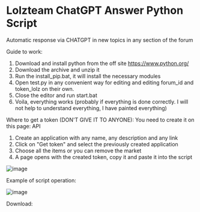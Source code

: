# Lolzteam ChatGPT Answer Python Script
Automatic response via CHATGPT in new topics in any section of the forum

Guide to work:
1. Download and install python from the off site https://www.python.org/
2. Download the archive and unzip it
3. Run the install_pip.bat, it will install the necessary modules
4. Open test.py in any convenient way for editing and editing forum_id and token_lolz on their own.
5. Close the editor and run start.bat
6. Voila, everything works (probably if everything is done correctly. I will not help to understand everything, I have painted everything)

Where to get a token (DON'T GIVE IT TO ANYONE):
You need to create it on this page: API
1. Create an application with any name, any description and any link
2. Click on "Get token" and select the previously created application
3. Choose all the items or you can remove the market
4. A page opens with the created token, copy it and paste it into the script

![image](https://github.com/llimonix/LolzteamChatGPTAnswer/assets/58168234/8005ce9e-44e3-4b2b-a427-65e2c080cc5e)

Example of script operation:

![image](https://github.com/llimonix/LolzteamChatGPTAnswer/assets/58168234/f02c8efc-1be7-464a-8485-169f8e01d6aa)

Download:
